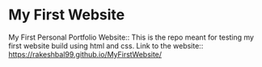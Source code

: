 # My First Website
My First Personal Portfolio Website::
This is the repo meant for testing my first website build using html and css.
Link to the website:: https://rakeshbal99.github.io/MyFirstWebsite/
